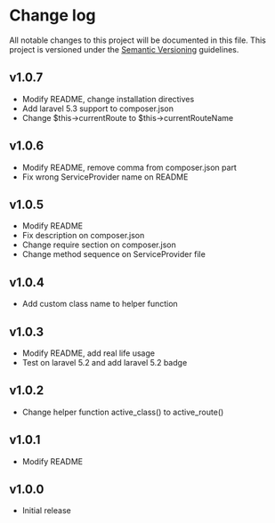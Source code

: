 # Change log

All notable changes to this project will be documented in this file. This project is versioned under the [Semantic Versioning](http://semver.org/) guidelines.

## v1.0.7

- Modify README, change installation directives
- Add laravel 5.3 support to composer.json
- Change $this->currentRoute to $this->currentRouteName

## v1.0.6

- Modify README, remove comma from composer.json part
- Fix wrong ServiceProvider name on README

## v1.0.5

- Modify README
- Fix description on composer.json
- Change require section on composer.json
- Change method sequence on ServiceProvider file

## v1.0.4

- Add custom class name to helper function

## v1.0.3

- Modify README, add real life usage
- Test on laravel 5.2 and add laravel 5.2 badge

## v1.0.2

- Change helper function active_class() to active_route()

## v1.0.1

- Modify README

## v1.0.0

- Initial release
